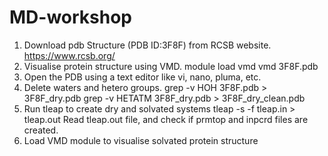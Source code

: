 # MD-workshop
1. Download pdb Structure (PDB ID:3F8F) from RCSB website. https://www.rcsb.org/ 
2. Visualise protein structure using VMD.
module load vmd
vmd 3F8F.pdb
2. Open the PDB using a text editor like vi, nano, pluma, etc.
3. Delete waters and hetero groups.
grep -v HOH 3F8F.pdb > 3F8F_dry.pdb
grep -v HETATM 3F8F_dry.pdb > 3F8F_dry_clean.pdb
4. Run tleap to create dry and solvated systems
tleap -s -f tleap.in > tleap.out
Read tleap.out file, and check if prmtop and inpcrd files are created.
5. Load VMD module to visualise solvated protein structure
